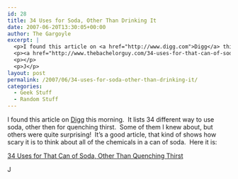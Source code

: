 ```yaml
---
id: 28
title: 34 Uses for Soda, Other Than Drinking It
date: 2007-06-20T13:30:05+00:00
author: The Gargoyle
excerpt: |
  <p>I found this article on <a href="http://www.digg.com">Digg</a> this morning.  It lists 34 different way to use soda, other then for quenching thirst.  Some of them I knew about, but others were quite surprising!  It's a good article, that kind of shows how scary it is to think about all of the chemicals in a can of soda.  Here it is:</p>
  <p><a href="http://www.thebachelorguy.com/34-uses-for-that-can-of-soda-other-than-quenching-thirst/">34 Uses for That Can of Soda, Other Than Quenching Thirst</a></p>
  <p></p>
  <p>J</p>
layout: post
permalink: /2007/06/34-uses-for-soda-other-than-drinking-it/
categories:
  - Geek Stuff
  - Random Stuff
---
```


I found this article on [Digg](http://digg.com/) this morning.  It lists 34 different way to use soda, other then for quenching thirst.  Some of them I knew about, but others were quite surprising!  It&#8217;s a good article, that kind of shows how scary it is to think about all of the chemicals in a can of soda.  Here it is:

[34 Uses for That Can of Soda, Other Than Quenching Thirst](http://www.thebachelorguy.com/34-uses-for-that-can-of-soda-other-than-quenching-thirst/)

J
